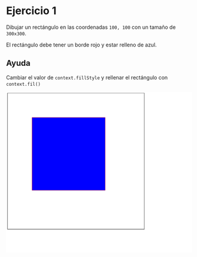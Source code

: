 # Ejercicio 1

Dibujar un rectángulo en las coordenadas `100, 100` con un tamaño de `300x300`.

El rectángulo debe tener un borde rojo y estar relleno de azul.

## Ayuda
Cambiar el valor de `context.fillStyle` y rellenar el rectángulo con `context.fil()`

![](https://github.com/rafinskipg/introductioncanvas/raw/master/img/exercises/chapter_1_exercise_1.png)
